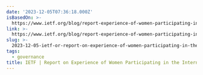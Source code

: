 ```yaml
---
date: '2023-12-05T07:36:18.000Z'
isBasedOn: >-
  https://www.ietf.org/blog/report-experience-of-women-participating-in-the-ietf/
link: >-
  https://www.ietf.org/blog/report-experience-of-women-participating-in-the-ietf/
slug: >-
  2023-12-05-ietf-or-report-on-experience-of-women-participating-in-the-internet-engineer
tags:
  - governance
title: IETF | Report on Experience of Women Participating in the Internet Engineer
---
```


